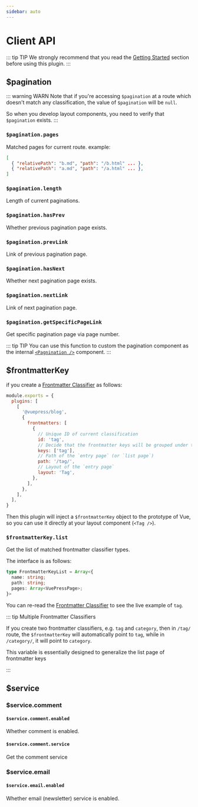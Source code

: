 ```yaml
---
sidebar: auto
---
```


# Client API

::: tip TIP
We strongly recommend that you read the [Getting Started](../guide/getting-started.md) section before using this plugin.
:::

## $pagination

::: warning WARN
Note that if you're accessing `$pagination` at a route which doesn't match any classification, the  value of
`$pagination` will be `null`.

So when you develop layout components, you need to verify that `$pagination` exists.
:::


### `$pagination.pages`

Matched pages for current route. example:

```json
[
  { "relativePath": "b.md", "path": "/b.html" ... },
  { "relativePath": "a.md", "path": "/a.html" ... },
]
```

### `$pagination.length`

Length of current paginations.

### `$pagination.hasPrev`

Whether previous pagination page exists.

### `$pagination.prevLink`

Link of previous pagination page.

### `$pagination.hasNext`

Whether next pagination page exists.

### `$pagination.nextLink`

Link of next pagination page.

### `$pagination.getSpecificPageLink`

Get specific pagination page via page number.

::: tip TIP
You can use this function to custom the pagination component as the internal 
[`<Pagnination />`](../components/#pagination) component.
:::


## $frontmatterKey

if you create a [Frontmatter Classifier](../guide/getting-started.md#frontmatter-classifier) as follows:

```js
module.exports = {
  plugins: [
    [
      '@vuepress/blog',
      {
        frontmatters: [
          {
            // Unique ID of current classification
            id: 'tag',
            // Decide that the frontmatter keys will be grouped under this classification
            keys: ['tag'],
            // Path of the `entry page` (or `list page`)
            path: '/tag/',
            // Layout of the `entry page`
            layout: 'Tag',
          },
        ],
      },
    ],
  ],
}
```

Then this plugin will inject a `$frontmatterKey` object to the prototype of Vue, so you can use it directly at your 
layout component (`<Tag />`).

### `$frontmatterKey.list`

Get the list of matched frontmatter classifier types.

The interface is as follows:

```typescript
type FrontmatterKeyList = Array<{
  name: string;
  path: string;
  pages: Array<VuePressPage>;
}>
```

You can re-read the [Frontmatter Classifier](../guide/getting-started.md#frontmatter-classifier) to see the live 
example of `tag`.

::: tip Multiple Frontmatter Classifiers

If you create two frontmatter classifiers, e.g. `tag` and `category`, then in `/tag/` route, the `$frontmatterKey` will 
automatically point to `tag`, while in `/category/`, it will point to `category`.

This variable is essentially designed to generalize the list page of frontmatter keys

:::


## $service

### $service.comment

#### `$service.comment.enabled`

Whether comment is enabled.

#### `$service.comment.service`

Get the comment service 

### $service.email

#### `$service.email.enabled`

Whether email (newsletter) service is enabled.
